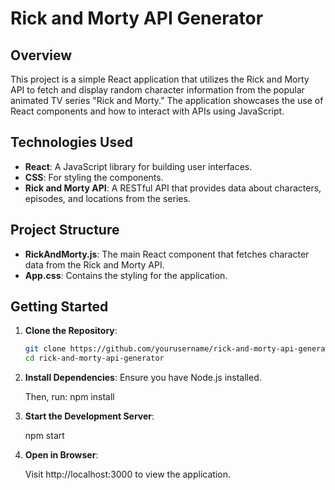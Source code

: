 # Rick and Morty API Generator

## Overview

This project is a simple React application that utilizes the Rick and Morty API to fetch and display random character information from the popular animated TV series "Rick and Morty." The application showcases the use of React components and how to interact with APIs using JavaScript.

## Technologies Used

- **React**: A JavaScript library for building user interfaces.
- **CSS**: For styling the components.
- **Rick and Morty API**: A RESTful API that provides data about characters, episodes, and locations from the series.

## Project Structure

- **RickAndMorty.js**: The main React component that fetches character data from the Rick and Morty API.
- **App.css**: Contains the styling for the application.

## Getting Started

1. **Clone the Repository**:
   ```bash
   git clone https://github.com/yourusername/rick-and-morty-api-generator.git
   cd rick-and-morty-api-generator
   
2. **Install Dependencies**:
   Ensure you have Node.js installed.

   Then, run: npm install

4. **Start the Development Server**:

   npm start
   
6. **Open in Browser**:

   Visit http://localhost:3000 to view the application.
   
